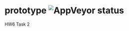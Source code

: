 # prototype ![AppVeyor status](https://ci.appveyor.com/api/projects/status/askfssqctjp0r8fj?svg=true)
HW6 Task 2
